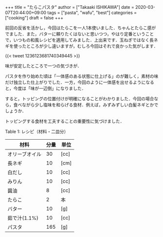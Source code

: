 +++
title = "たらこパスタ"
author = ["Takaaki ISHIKAWA"]
date = 2020-03-07T20:44:00+09:00
tags = ["pasta", "wafu", "best"]
categories = ["cooking"]
draft = false
+++

前回の反省を活かし，今回はたらこを一人1本使いました．ちゃんとたらこ感がでました．また，バターに頼りたくはないと思いつつ，やはり定番ということで，いつもの和風レシピを適用してみました．上出来です．玉ねぎではなく長ネギを使ったところが少し違いますが，むしろ今回はそれで良かった気がします．

{{< tweet 1236123681740349445 >}}

味が安定したところで一つの気づきが．

パスタを作り始めた頃は「一体感のある状態に仕上げる」のが難しく，素材の味だけ独立した仕上がりでした．一方，今回のように一体感を出せるようになると，今度は「味が一辺倒」になりました．

すると，トッピングの位置付けが明確になることがわかりました．今回の場合なら，食べながら少し塩味を和らげる食材．例えば，みずみずしい白髪ネギとかでしょうか．

トッピングする食材を工夫することの重要性に気づけました．

<div class="table-caption">
  <span class="table-number">Table 1</span>:
  レシピ（材料・二皿分）
</div>

| 材料      | 分量 | 単位 |
|---------|----|----|
| オリーブオイル | 30  | [cc] |
| 長ネギ    | 10  | [cm] |
| 白だし    | 10  | [cc] |
| みりん    | 10  | [cc] |
| 醤油      | 8   | [cc] |
| たらこ    | 2   | 本   |
| バター    | 10  | [g]  |
| 茹で汁(1.1%) | 10  | [cc] |
| パスタ    | 165 | [g]  |
